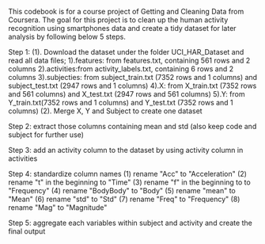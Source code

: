 This codebook is for a course project of Getting and Cleaning Data from Coursera. The goal for this project is to clean up the human activity recognition using smartphones data and create a tidy dataset for later analysis by following below 5 steps.

Step 1:
(1). Download the dataset under the folder UCI_HAR_Dataset and read all data files;
  1).features: from features.txt, containing 561 rows and 2 columns
  2).activities:from activity_labels.txt, containing 6 rows and 2 columns
  3).subjecties: from subject_train.txt (7352 rows and 1 columns) and subject_test.txt (2947 rows and 1 columns)
  4).X: from X_train.txt (7352 rows and 561 columns) and X_test.txt (2947 rows and 561 columns)
  5).Y: from Y_train.txt(7352 rows and 1 columns) and Y_test.txt (7352 rows and 1 columns)
(2). Merge X, Y and Subject to create one dataset

Step 2: extract those columns containing mean and std (also keep code and subject for further use)

Step 3: add an activity column to the dataset by using activity column in activities 

Step 4: standardize column names
 (1) rename "Acc" to "Acceleration"
 (2) rename "t" in the beginning to "Time"
 (3) rename "f" in the beginning to to "Frequency"
 (4) rename "BodyBody" to "Body"
 (5) rename "mean" to "Mean"
 (6) rename "std" to "Std"
 (7) rename "Freq" to "Frequency"
 (8) rename "Mag" to "Magnitude"
 
Step 5: aggregate each variables within subject and activity and create the final output



